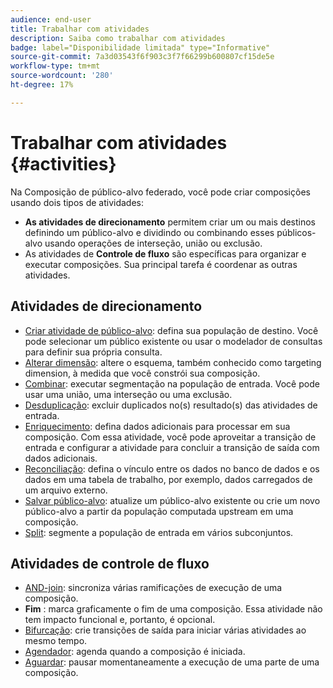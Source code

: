 ```yaml
---
audience: end-user
title: Trabalhar com atividades
description: Saiba como trabalhar com atividades
badge: label="Disponibilidade limitada" type="Informative"
source-git-commit: 7a3d03543f6f903c3f7f66299b600807cf15de5e
workflow-type: tm+mt
source-wordcount: '280'
ht-degree: 17%

---
```



# Trabalhar com atividades {#activities}

Na Composição de público-alvo federado, você pode criar composições usando dois tipos de atividades:

* **As atividades de direcionamento** permitem criar um ou mais destinos definindo um público-alvo e dividindo ou combinando esses públicos-alvo usando operações de interseção, união ou exclusão.
* As atividades de **Controle de fluxo** são específicas para organizar e executar composições. Sua principal tarefa é coordenar as outras atividades.

## Atividades de direcionamento

* [Criar atividade de público-alvo](build-audience.md): defina sua população de destino. Você pode selecionar um público existente ou usar o modelador de consultas para definir sua própria consulta.
* [Alterar dimensão](change-dimension.md): altere o esquema, também conhecido como targeting dimension, à medida que você constrói sua composição.
* [Combinar](combine.md): executar segmentação na população de entrada. Você pode usar uma união, uma interseção ou uma exclusão.
* [Desduplicação](deduplication.md): excluir duplicados no(s) resultado(s) das atividades de entrada.
* [Enriquecimento](enrichment.md): defina dados adicionais para processar em sua composição. Com essa atividade, você pode aproveitar a transição de entrada e configurar a atividade para concluir a transição de saída com dados adicionais.
* [Reconciliação](reconciliation.md): defina o vínculo entre os dados no banco de dados e os dados em uma tabela de trabalho, por exemplo, dados carregados de um arquivo externo.
* [Salvar público-alvo](save-audience.md): atualize um público-alvo existente ou crie um novo público-alvo a partir da população computada upstream em uma composição.
* [Split](split.md): segmente a população de entrada em vários subconjuntos.

## Atividades de controle de fluxo

* [AND-join](and-join.md): sincroniza várias ramificações de execução de uma composição.
* **Fim** : marca graficamente o fim de uma composição. Essa atividade não tem impacto funcional e, portanto, é opcional.
* [Bifurcação](fork.md): crie transições de saída para iniciar várias atividades ao mesmo tempo.
* [Agendador](scheduler.md): agenda quando a composição é iniciada.
* [Aguardar](wait.md): pausar momentaneamente a execução de uma parte de uma composição.
